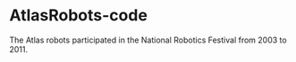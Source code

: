 # AtlasRobots-code
The Atlas robots participated in the National Robotics Festival from 2003 to 2011. 
